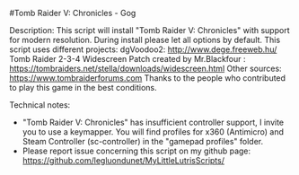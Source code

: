 #Tomb Raider V: Chronicles - Gog

Description:
This script will install "Tomb Raider V: Chronicles" with support for modern resolution.
During install please let all options by default.
This script uses different projects:
dgVoodoo2: http://www.dege.freeweb.hu/
Tomb Raider 2-3-4 Widescreen Patch created by Mr.Blackfour : https://tombraiders.net/stella/downloads/widescreen.html
Other sources: https://www.tombraiderforums.com
Thanks to the people who contributed to play this game in the best conditions.

Technical notes:
- "Tomb Raider V: Chronicles" has insufficient controller support, I invite you to use a keymapper. You will find profiles for x360 (Antimicro) and Steam Controller (sc-controller) in the "gamepad profiles" folder.
- Please report issue concerning this script on my github page:
https://github.com/legluondunet/MyLittleLutrisScripts/
